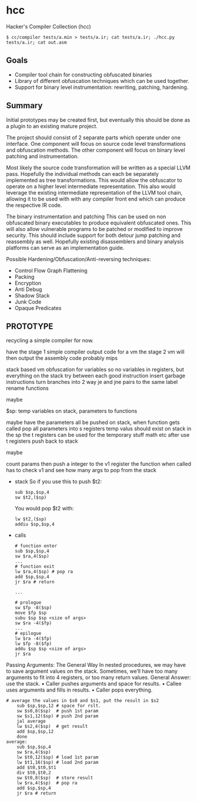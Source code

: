 # hcc

Hacker's Compiler Collection (hcc)

`$ cc/compiler tests/a.min > tests/a.ir; cat tests/a.ir; ./hcc.py tests/a.ir; cat out.asm`

## Goals

* Compiler tool chain for constructing obfuscated binaries
* Library of different obfuscation techniques which can be used together.
* Support for binary level instrumentation: rewriting, patching, hardening.

## Summary

Initial prototypes may be created first, but eventually this should be done as a plugin to an existing mature project.

The project should consist of 2 separate parts which operate under one interface.
One component will focus on source code level transformations and obfuscation methods.
The other component will focus on binary level patching and instrumentation.

Most likely the source code transformation will be written as a special LLVM pass.
Hopefully the individual methods can each be separately implemented as tree transformations.
This would allow the obfuscator to operate on a higher level intermediate representation.
This also would leverage the existing intermediate representation of the LLVM tool chain,
allowing it to be used with with any compiler front end which can produce the respective IR code.

The binary instrumentation and patching
This can be used on non obfuscated binary executables to produce equivalent obfuscated ones.
This will also allow vulnerable programs to be patched or modified to improve security.
This should include support for both detour jump patching and reassembly as well.
Hopefully existing disassemblers and binary analysis platforms can serve as an implementation guide.


Possible Hardening/Obfuscation/Anti-reversing techniques:
* Control Flow Graph Flattening
* Packing
* Encryption
* Anti Debug
* Shadow Stack
* Junk Code
* Opaque Predicates

## PROTOTYPE

recycling a simple compiler for now.

have the stage 1 simple compiler output code for a vm
the stage 2 vm will then output the assembly code probably mips

stack based vm obfuscation for variables
so no variables in registers, but everything on the stack
try between each good instruction insert garbage instructions
turn branches into 2 way je and jne pairs to the same label
rename functions

maybe

$sp: temp variables on stack, parameters to functions

maybe have the parameters all be pushed on stack,
when function gets called pop all parameters into s registers
temp valus should exist on stack in the sp
the t registers can be used for the temporary stuff math etc
after use t registers push back to stack

maybe

count params then push a integer to the v1 register
the function when called has to check v1 and see how many args to pop from the stack


 * stack
    So if you use this to push $t2:
    ```
    sub $sp,$sp,4
    sw $t2,($sp)
    ```

    You would pop $t2 with:
    ```
    lw $t2,($sp)
    addiu $sp,$sp,4
    ```

* calls

    ```
    # function enter
    sub $sp,$sp,4
    sw $ra,4($sp)
    ...
    # function exit
    lw $ra,4($sp) # pop ra
    add $sp,$sp,4
    jr $ra # return

    ...

    # prologue
    sw $fp -8($sp)
    move $fp $sp
    subu $sp $sp <size of args>
    sw $ra -4($fp)
    ...
    # epilogue
    lw $ra -4($fp)
    lw $fp -8($fp)
    addu $sp $sp <size of args>
    jr $ra
    ```

Passing Arguments: The General Way
In nested procedures, we may have to save argument values on the stack.
Sometimes, we’ll have too many arguments to fit into 4 registers, or too many return values.
General Answer: use the stack.
• Caller pushes arguments and space for results.
• Callee uses arguments and fills in results.
• Caller pops everything.

```
# average the values in $s0 and $s1, put the result in $s2
    sub $sp,$sp,12 # space for rslt.
    sw $s0,8($sp)  # push 1st param
    sw $s1,12($sp) # push 2nd param
    jal average
    lw $s2,4($sp)  # get result
    add $sp,$sp,12
    done
average:
    sub $sp,$sp,4
    sw $ra,4($sp)
    lw $t0,12($sp) # load 1st param
    lw $t1,16($sp) # load 2nd param
    add $t0,$t0,$t1
    div $t0,$t0,2
    sw $t0,8($sp)  # store result
    lw $ra,4($sp)  # pop ra
    add $sp,$sp,4
    jr $ra # return
```
